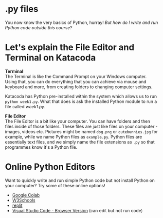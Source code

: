 # .py files
You now know the very basics of Python, hurray! *But how do I write and run Python code outside this course?*

# Let's explain the File Editor and Terminal on Katacoda
**Terminal**<br>
The Terminal is like the Command Prompt on your Windows computer. Using that, you can do everything that you can achieve via mouse and keyboard and more, from creating folders to changing computer settings.

Katacoda has Python pre-installed within the system which allows us to run ```python week1.py```. What that does is ask the installed Python module to run a file called *week1.py*.

**File Editor**<br>
The File Editor is a bit like your computer. You can have folders and then files inside of those folders. These files are just like files on your computer - images, videos etc. Pictures might be named ```dog.png``` or ```cutebunnies.jpg``` for example, while we name Python files as ```example.py```. Python files are essentially text files, and we simply name the file extensions as ```.py``` so that programmes know it's a Python file.

# Online Python Editors
Want to quickly write and run simple Python code but not install Python on your computer? Try some of these online options!
- [Google Colab](https://colab.research.google.com/)
- [W3Schools](https://www.w3schools.com/python/trypython.asp?filename=demo_compiler)
- [replit](https://replit.com/languages/python3)
- [Visual Studio Code - Browser Version](https://vscode.dev/) (can edit but not run code)